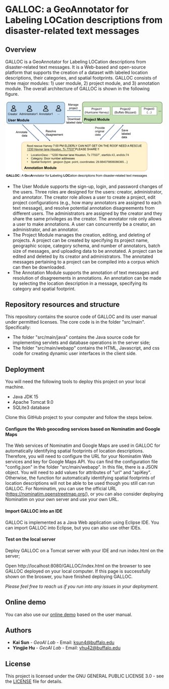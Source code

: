 # GALLOC: a GeoAnnotator for Labeling LOCation descriptions from disaster-related text messages

## Overview
GALLOC is a GeoAnnotator for Labeling LOCation descriptions from disaster-related text messages. It is a Web-based and open-source platform that supports the creation of a dataset with labeled location descriptions, their categories, and spatial footprints. 
GALLOC consists of three major modules: 1) user module, 2) project module, and 3) annotation module. The overall architecture of GALLOC is shown in the following figure.
<p align="center">
<img align="center" src="fig/overall_architecture.jpg" width="600" />
</p>

* The User Module supports the sign-up, login, and password changes of the users. Three roles are designed for the users: creator, administrator, and annotator. The creator role allows a user to create a project, edit project configurations (e.g., how many annotators are assigned to each text message), and resolve potential annotation disagreements from different users. The administrators are assigned by the creator and they share the same privileges as the creator. The annotator role only allows a user to make annotations. A user can concurrently be a creator, an administrator, and an annotator.
* The Project Module manages the creation, editing, and deleting of projects. A project can be created by specifying its project name, geographic scope, category schema, and number of annotators, batch size of messages, and uploading data to be annotated. A project can be edited and deleted by its creator and administrators. The annotated messages pertaining to a project can be compiled into a corpus which can then be downloaded. 
* The Annotation Module supports the annotation of text messages and resolution of disagreements in annotations. An annotation can be made by selecting the location description in a message, specifying its category and spatial footprint.

## Repository resources and structure
This repository contains the source code of GALLOC and its user manual under permitted licenses.
The core code is in the folder "src/main". Specifically:
* The folder "src/main/java" contains the Java source code for implementing servlets and database operations in the server side;
* The folder "src/main/webapp" contains the HTML, Javascript, and css code for creating dynamic user interfaces in the client side.

## Deployment
You will need the following tools to deploy this project on your local machine.
* Java JDK 15
* Apache Tomcat 9.0
* SQLite3 database

Clone this GitHub project to your computer and follow the steps below.
#### Configure the Web geocoding services based on Nominatim and Google Maps
The Web services of Nominatim and Google Maps are used in GALLOC for automatically identifying spatial footprints of location descriptions. Therefore, you will need to configure the URL for your Nominatim Web services and key for Google Maps API. You can find the configuration file "config.json" in the folder "src/main/webapp". In this file, there is a JSON object. You will need to add values for attributes of "url" and "apiKey". Otherwise, the function for automatically identifying spatial footprints of location descriptions will not be able to be used though you still can run GALLOC. For Nominatim, you can use the official URL (https://nominatim.openstreetmap.org/), or you can also consider deploying Nominatim on your own server and use your own URL.

#### Import GALLOC into an IDE 
GALLOC is implemented as a Java Web application using Eclipse IDE. You can import GALLOC into Eclipse, but you can also use other IDEs.

#### Test on the local server
Deploy GALLOC on a Tomcat server with your IDE and run index.html on the server;

Open http://localhost:8080/GALLOC/index.html on the browser to see GALLOC deployed on your local computer. If this page is successfully shown on the broswer, you have finished deploying GALLOC.

*Please feel free to reach us if you run into any issues in your deployment.*

## Online demo
You can also use our [online demo](https://geoai.geog.buffalo.edu/GALLOC/) based on the user manual.

## Authors
* **Kai Sun** - *GeoAI Lab* - Email: ksun4@buffalo.edu
* **Yingjie Hu** - *GeoAI Lab* - Email: yhu42@buffalo.edu

## License

This project is licensed under the GNU GENERAL PUBLIC LICENSE 3.0 - see the [LICENSE](LICENSE) file for details.